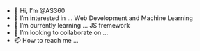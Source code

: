 - 👋 Hi, I’m @AS360
- 👀 I’m interested in ... Web Development and Machine Learning
- 🌱 I’m currently learning ... JS fremework
- 💞️ I’m looking to collaborate on ...
- 📫 How to reach me ... 

<!---
AS360/AS360 is a ✨ special ✨ repository because its `README.md` (this file) appears on your GitHub profile.
You can click the Preview link to take a look at your changes.
--->
